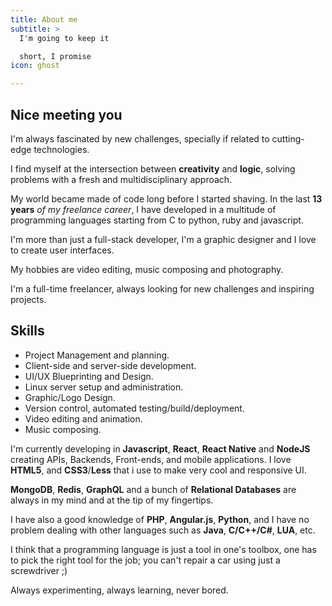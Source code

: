 ```yaml
---
title: About me
subtitle: >
  I'm going to keep it

  short, I promise
icon: ghost

---
```



## Nice meeting you

I'm always fascinated by new challenges, specially if related to cutting-edge technologies.

I find myself at the intersection between __creativity__ and __logic__, solving problems
with a fresh and multidisciplinary approach.

My world became made of code long before I started shaving. In the last __13 years__ _of my freelance career_, I have developed in a multitude of programming languages starting from C to python, ruby and javascript.

I'm more than just a full-stack developer, I'm a graphic designer and
I love to create user interfaces.

My hobbies are video editing, music composing and photography.

I'm a full-time freelancer, always looking for new challenges and inspiring projects.

## Skills

 - Project Management and planning.
 - Client-side and server-side development.
 - UI/UX Blueprinting and Design.
 - Linux server setup and administration.
 - Graphic/Logo Design.
 - Version control, automated testing/build/deployment.
 - Video editing and animation.
 - Music composing.

I'm currently developing in __Javascript__, __React__, __React Native__ and __NodeJS__
creating APIs, Backends, Front-ends, and mobile applications.
I love __HTML5__, and __CSS3__/__Less__ that i use to make very cool and responsive UI.

[//]: # (I should also mention that I use on a daily basis __MongoDB__, __Redis__, __GraphQL__ and a bunch of __Relational Databases__.)

__MongoDB__, __Redis__, __GraphQL__ and a bunch of __Relational Databases__ are always in my mind and at the tip of my fingertips.

I have also a good knowledge of __PHP__, __Angular.js__, __Python__, and I have no problem dealing with other languages such as  __Java__, __C/C++/C#__, __LUA__, etc.

I think that a programming language is just a tool in one's toolbox,
one has to pick the right tool for the job; you
can't repair a car using just a screwdriver ;)

Always experimenting, always learning, never bored.
